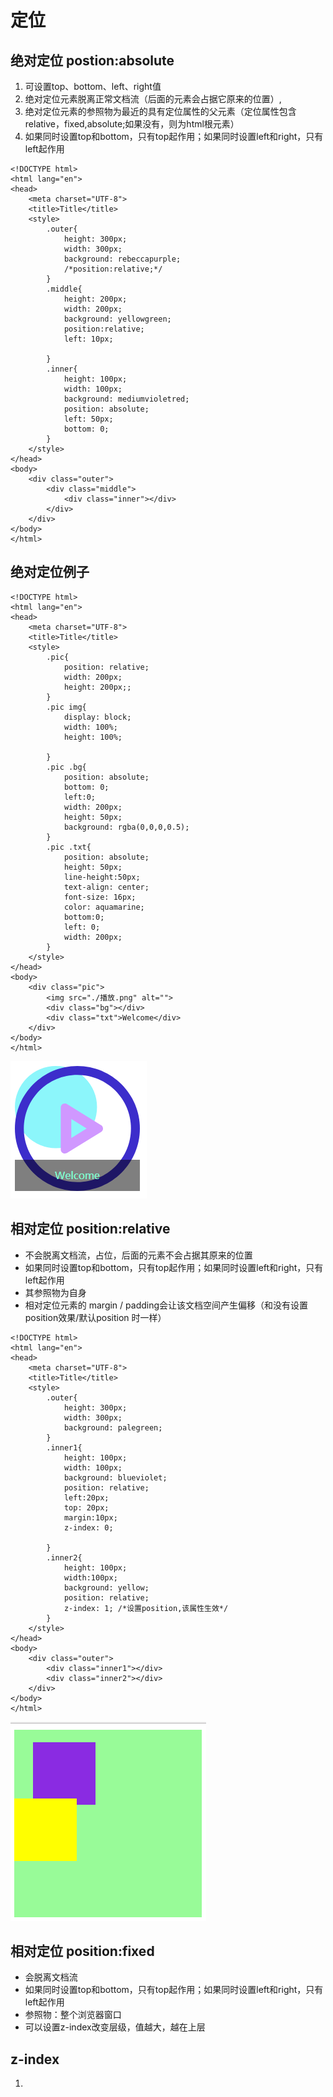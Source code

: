 # 定位

## 绝对定位 postion:absolute
1. 可设置top、bottom、left、right值
2. 绝对定位元素脱离正常文档流（后面的元素会占据它原来的位置）,
3. 绝对定位元素的参照物为最近的具有定位属性的父元素（定位属性包含relative，fixed,absolute;如果没有，则为html根元素）
4. 如果同时设置top和bottom，只有top起作用；如果同时设置left和right，只有left起作用

```
<!DOCTYPE html>
<html lang="en">
<head>
    <meta charset="UTF-8">
    <title>Title</title>
    <style>
        .outer{
            height: 300px;
            width: 300px;
            background: rebeccapurple;
            /*position:relative;*/
        }
        .middle{
            height: 200px;
            width: 200px;
            background: yellowgreen;
            position:relative;
            left: 10px;

        }
        .inner{
            height: 100px;
            width: 100px;
            background: mediumvioletred;
            position: absolute;
            left: 50px;
            bottom: 0;
        }
    </style>
</head>
<body>
    <div class="outer">
        <div class="middle">
            <div class="inner"></div>
        </div>
    </div>
</body>
</html>
```
## 绝对定位例子
```
<!DOCTYPE html>
<html lang="en">
<head>
    <meta charset="UTF-8">
    <title>Title</title>
    <style>
        .pic{
            position: relative;
            width: 200px;
            height: 200px;;
        }
        .pic img{
            display: block;
            width: 100%;
            height: 100%;

        }
        .pic .bg{
            position: absolute;
            bottom: 0;
            left:0;
            width: 200px;
            height: 50px;
            background: rgba(0,0,0,0.5);
        }
        .pic .txt{
            position: absolute;
            height: 50px;
            line-height:50px;
            text-align: center;
            font-size: 16px;
            color: aquamarine;
            bottom:0;
            left: 0;
            width: 200px;
        }
    </style>
</head>
<body>
    <div class="pic">
        <img src="./播放.png" alt="">
        <div class="bg"></div>
        <div class="txt">Welcome</div>
    </div>
</body>
</html>
```
 ![绝对定位1](./absolute1.png)

## 相对定位 position:relative
* 不会脱离文档流，占位，后面的元素不会占据其原来的位置
* 如果同时设置top和bottom，只有top起作用；如果同时设置left和right，只有left起作用
* 其参照物为自身
* 相对定位元素的 margin / padding会让该文档空间产生偏移（和没有设置position效果/默认position 时一样）

```
<!DOCTYPE html>
<html lang="en">
<head>
    <meta charset="UTF-8">
    <title>Title</title>
    <style>
        .outer{
            height: 300px;
            width: 300px;
            background: palegreen;
        }
        .inner1{
            height: 100px;
            width: 100px;
            background: blueviolet;
            position: relative;
            left:20px;
            top: 20px;
            margin:10px;
            z-index: 0;

        }
        .inner2{
            height: 100px;
            width:100px;
            background: yellow;
            position: relative;
            z-index: 1; /*设置position,该属性生效*/
        }
    </style>
</head>
<body>
    <div class="outer">
        <div class="inner1"></div>
        <div class="inner2"></div>
    </div>
</body>
</html>
```
 ![相对定位1](./relative1.png)



## 相对定位 position:fixed
* 会脱离文档流
* 如果同时设置top和bottom，只有top起作用；如果同时设置left和right，只有left起作用
* 参照物：整个浏览器窗口
* 可以设置z-index改变层级，值越大，越在上层

## z-index
1.




